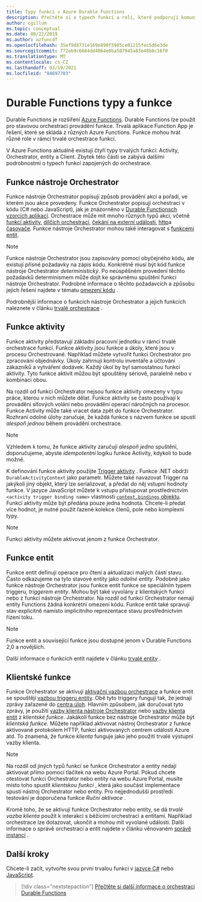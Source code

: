 ```yaml
---
title: Typy funkcí v Azure Durable Functions
description: Přečtěte si o typech funkcí a rolí, které podporují komunikaci typu Function-to-Function v Durable Functions orchestrace v Azure Functions.
author: cgillum
ms.topic: conceptual
ms.date: 08/22/2019
ms.author: azfuncdf
ms.openlocfilehash: 35ef9d8731e169e890f5985ce01215fec5d6e3de
ms.sourcegitcommit: 772eb9c6684dd4864e0ba507945a83e48b8c16f0
ms.translationtype: MT
ms.contentlocale: cs-CZ
ms.lasthandoff: 03/19/2021
ms.locfileid: "84697703"
---
```

# <a name="durable-functions-types-and-features"></a>Durable Functions typy a funkce

Durable Functions je rozšíření [Azure Functions](../functions-overview.md). Durable Functions lze použít pro stavovou orchestraci provádění funkce. Trvalá aplikace Function App je řešení, které se skládá z různých Azure Functions. Funkce mohou hrát různé role v rámci trvalé orchestrace funkcí. 

V Azure Functions aktuálně existují čtyři typy trvalých funkcí: Activity, Orchestrator, entity a Client. Zbytek této části se zabývá dalšími podrobnostmi o typech funkcí zapojených do orchestrace.

## <a name="orchestrator-functions"></a>Funkce nástroje Orchestrator

Funkce nástroje Orchestrator popisují způsob provádění akcí a pořadí, ve kterém jsou akce provedeny. Funkce Orchestrator popisují orchestraci v kódu (C# nebo JavaScript), jak je znázorněno v [Durable Functionsch vzorcích aplikací](durable-functions-overview.md#application-patterns). Orchestrace může mít mnoho různých typů akcí, včetně [funkcí aktivity](#activity-functions), [dílčích orchestrací](durable-functions-orchestrations.md#sub-orchestrations), [čekání na externí události](durable-functions-orchestrations.md#external-events), [http](durable-functions-http-features.md)a [časovače](durable-functions-orchestrations.md#durable-timers). Funkce nástroje Orchestrator mohou také interagovat s [funkcemi entit](#entity-functions).

> [!NOTE]
> Funkce nástroje Orchestrator jsou zapisovány pomocí obyčejného kódu, ale existují přísné požadavky na zápis kódu. Konkrétně musí být kód funkce nástroje Orchestrator *deterministický*. Po neúspěšném provedení těchto požadavků determinismem může dojít ke správnému spuštění funkcí nástroje Orchestrator. Podrobné informace o těchto požadavcích a způsobu jejich řešení najdete v tématu [omezení kódu](durable-functions-code-constraints.md) .

Podrobnější informace o funkcích nástroje Orchestrator a jejich funkcích naleznete v článku [trvalé orchestrace](durable-functions-orchestrations.md) .

## <a name="activity-functions"></a>Funkce aktivity

Funkce aktivity představují základní pracovní jednotku v rámci trvalé orchestrace funkcí. Funkce aktivity jsou funkce a úkoly, které jsou v procesu Orchestrované. Například můžete vytvořit funkci Orchestrator pro zpracování objednávky. Úkoly zahrnují kontrolu inventáře a účtování zákazníků a vytváření dodávek. Každý úkol by byl samostatnou funkcí aktivity. Tyto funkce aktivit můžou být spouštěny sériově, paralelně nebo v kombinaci obou.

Na rozdíl od funkcí Orchestrator nejsou funkce aktivity omezeny v typu práce, kterou v nich můžete dělat. Funkce aktivity se často používají k provádění síťových volání nebo provádění operací náročných na procesor. Funkce Activity může také vracet data zpět do funkce Orchestrator. Rozhraní odolné úlohy zaručuje, že každá funkce s názvem funkce se spustí *alespoň jednou* během provádění orchestrace.

> [!NOTE]
> Vzhledem k tomu, že funkce aktivity zaručují *alespoň jedno* spuštění, doporučujeme, abyste *idempotentní* logiku funkce Activity, kdykoli to bude možné.

K definování funkce aktivity použijte [Trigger aktivity](durable-functions-bindings.md#activity-trigger) . Funkce .NET obdrží `DurableActivityContext` jako parametr. Můžete také navazovat Trigger na jakýkoli jiný objekt, který lze serializovat, a předat do něj vstupní hodnoty funkce. V jazyce JavaScript můžete k vstupu přistupovat prostřednictvím `<activity trigger binding name>` vlastnosti [ `context.bindings` objektu](../functions-reference-node.md#bindings). Funkcí aktivity může být předána pouze jedna hodnota. Chcete-li předat více hodnot, je nutné použít řazené kolekce členů, pole nebo komplexní typy.

> [!NOTE]
> Funkci aktivity můžete aktivovat jenom z funkce Orchestrator.

## <a name="entity-functions"></a>Funkce entit

Funkce entit definují operace pro čtení a aktualizaci malých částí stavu. Často odkazujeme na tyto stavové entity jako *odolné entity*. Podobně jako funkce nástroje Orchestrator jsou funkce entit funkce se speciálním typem triggeru, *triggerem entity*. Mohou být také vyvolány z klientských funkcí nebo z funkcí nástroje Orchestrator. Na rozdíl od funkcí Orchestrator nemají entity Functions žádná konkrétní omezení kódu. Funkce entit také spravují stav explicitně namísto implicitního reprezentace stavu prostřednictvím řízení toku.

> [!NOTE]
> Funkce entit a související funkce jsou dostupné jenom v Durable Functions 2,0 a novějších.

Další informace o funkcích entit najdete v článku [trvalé entity](durable-functions-entities.md) .

## <a name="client-functions"></a>Klientské funkce

Funkce Orchestrator se aktivují [aktivační vazbou orchestrace](durable-functions-bindings.md#orchestration-trigger) a funkce entit se spouštějí [vazbou triggeru entity](durable-functions-bindings.md#entity-trigger). Obě tyto triggery fungují tak, že jednají zprávy zařazené do [centra úloh](durable-functions-task-hubs.md). Hlavním způsobem, jak doručovat tyto zprávy, je použití [vazby klienta nástroje Orchestrator](durable-functions-bindings.md#orchestration-client) nebo [vazby klienta entit](durable-functions-bindings.md#entity-client) z *klientské funkce*. Jakákoli funkce bez nástroje Orchestrator může být *klientská funkce*. Můžete například aktivovat nástroj Orchestrator z funkce aktivované protokolem HTTP, funkcí aktivovaných centrem událostí Azure atd. To znamená, že funkce *klienta* funguje jako jeho použití trvalé výstupní vazby klienta.

> [!NOTE]
> Na rozdíl od jiných typů funkcí se funkce Orchestrator a entity nedají aktivovat přímo pomocí tlačítek na webu Azure Portal. Pokud chcete otestovat funkci Orchestrator nebo entity na webu Azure Portal, musíte místo toho spustit *klientskou funkci* , která jako součást implementace spustí nástroj Orchestrator nebo entity. Pro nejjednodušší prostředí testování je doporučena funkce *Ruční aktivace* .

Kromě toho, že se aktivují funkce Orchestrator nebo entity, se dá *trvalé vazba klienta* použít k interakci s běžícími orchestrací a entitami. Například orchestrace lze dotazovat, ukončit a mohou mít vyvolané události. Další informace o správě orchestrací a entit najdete v článku věnovaném [správě instancí](durable-functions-instance-management.md) .

## <a name="next-steps"></a>Další kroky

Chcete-li začít, vytvořte svou první trvalou funkci v [jazyce C#](durable-functions-create-first-csharp.md) nebo [JavaScript](quickstart-js-vscode.md).

> [!div class="nextstepaction"]
> [Přečtěte si další informace o orchestraci Durable Functions](durable-functions-orchestrations.md)
